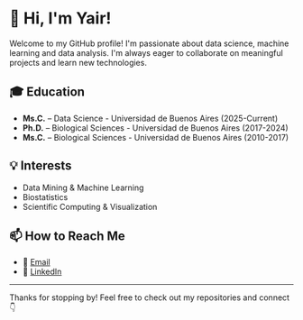 # 👋 Hi, I'm Yair!
Welcome to my GitHub profile! I'm passionate about data science, machine learning and data analysis. I'm always eager to collaborate on meaningful projects and learn new technologies.

## 🎓 Education
- **Ms.C.** – Data Science - Universidad de Buenos Aires (2025-Current)
- **Ph.D.** – Biological Sciences - Universidad de Buenos Aires (2017-2024)
- **Ms.C.** – Biological Sciences - Universidad de Buenos Aires (2010-2017)


## 💡 Interests
- Data Mining & Machine Learning
- Biostatistics
- Scientific Computing & Visualization


## 📫 How to Reach Me
- 📧 [Email](mailto:ybbarnatan@gmail.com)
- 💼 [LinkedIn](https://www.linkedin.com/in/yair-barnatan/)


---

Thanks for stopping by! Feel free to check out my repositories and connect 👇

